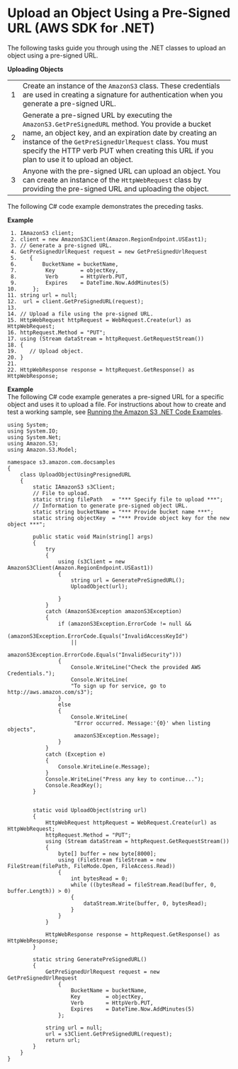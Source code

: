 # Upload an Object Using a Pre\-Signed URL \(AWS SDK for \.NET\)<a name="UploadObjectPreSignedURLDotNetSDK"></a>

The following tasks guide you through using the \.NET classes to upload an object using a pre\-signed URL\.


**Uploading Objects**  

|  |  | 
| --- |--- |
|  1  |  Create an instance of the `AmazonS3` class\.  These credentials are used in creating a signature for authentication when you generate a pre\-signed URL\.  | 
|  2  |  Generate a pre\-signed URL by executing the `AmazonS3.GetPreSignedURL` method\. You provide a bucket name, an object key, and an expiration date by creating an instance of the `GetPreSignedUrlRequest` class\. You must specify the HTTP verb PUT when creating this URL if you plan to use it to upload an object\.  | 
|  3  |  Anyone with the pre\-signed URL can upload an object\. You can create an instance of the `HttpWebRequest` class by providing the pre\-signed URL and uploading the object\.   | 

The following C\# code example demonstrates the preceding tasks\.

**Example**  

```
 1. IAmazonS3 client;
 2. client = new AmazonS3Client(Amazon.RegionEndpoint.USEast1);
 3. // Generate a pre-signed URL.
 4. GetPreSignedUrlRequest request = new GetPreSignedUrlRequest
 5.    {
 6.        BucketName = bucketName,
 7.         Key        = objectKey,
 8.         Verb       = HttpVerb.PUT,
 9.         Expires    = DateTime.Now.AddMinutes(5)
10.     };
11. string url = null;
12.  url = client.GetPreSignedURL(request);
13. 
14. // Upload a file using the pre-signed URL.
15. HttpWebRequest httpRequest = WebRequest.Create(url) as HttpWebRequest;
16. httpRequest.Method = "PUT";
17. using (Stream dataStream = httpRequest.GetRequestStream())
18. {
19.    // Upload object.
20. }
21. 
22. HttpWebResponse response = httpRequest.GetResponse() as HttpWebResponse;
```

**Example**  
The following C\# code example generates a pre\-signed URL for a specific object and uses it to upload a file\. For instructions about how to create and test a working sample, see [Running the Amazon S3 \.NET Code Examples](UsingTheMPDotNetAPI.md#TestingDotNetApiSamples)\.  

```
using System;
using System.IO;
using System.Net;
using Amazon.S3;
using Amazon.S3.Model;

namespace s3.amazon.com.docsamples
{
    class UploadObjectUsingPresignedURL
    {
        static IAmazonS3 s3Client;
        // File to upload.
        static string filePath   = "*** Specify file to upload ***";
        // Information to generate pre-signed object URL.
        static string bucketName = "*** Provide bucket name ***";
        static string objectKey  = "*** Provide object key for the new object ***";

        public static void Main(string[] args)
        {
            try
            {
                using (s3Client = new AmazonS3Client(Amazon.RegionEndpoint.USEast1))
                {
                    string url = GeneratePreSignedURL();
                    UploadObject(url);

                }
            }
            catch (AmazonS3Exception amazonS3Exception)
            {
                if (amazonS3Exception.ErrorCode != null &&
                    (amazonS3Exception.ErrorCode.Equals("InvalidAccessKeyId")
                    ||
                    amazonS3Exception.ErrorCode.Equals("InvalidSecurity")))
                {
                    Console.WriteLine("Check the provided AWS Credentials.");
                    Console.WriteLine(
                    "To sign up for service, go to http://aws.amazon.com/s3");
                }
                else
                {
                    Console.WriteLine(
                     "Error occurred. Message:'{0}' when listing objects",
                     amazonS3Exception.Message);
                }
            }
            catch (Exception e)
            {
                Console.WriteLine(e.Message);
            }
            Console.WriteLine("Press any key to continue...");
            Console.ReadKey();
        }


        static void UploadObject(string url)
        {
            HttpWebRequest httpRequest = WebRequest.Create(url) as HttpWebRequest;
            httpRequest.Method = "PUT";
            using (Stream dataStream = httpRequest.GetRequestStream())
            {
                byte[] buffer = new byte[8000];
                using (FileStream fileStream = new FileStream(filePath, FileMode.Open, FileAccess.Read))
                {
                    int bytesRead = 0;
                    while ((bytesRead = fileStream.Read(buffer, 0, buffer.Length)) > 0)
                    {
                        dataStream.Write(buffer, 0, bytesRead);
                    }
                }
            }

            HttpWebResponse response = httpRequest.GetResponse() as HttpWebResponse;
        }

        static string GeneratePreSignedURL()
        {
            GetPreSignedUrlRequest request = new GetPreSignedUrlRequest
                {
                    BucketName = bucketName,
                    Key        = objectKey,
                    Verb       = HttpVerb.PUT,
                    Expires    = DateTime.Now.AddMinutes(5)
                };
 
            string url = null;
            url = s3Client.GetPreSignedURL(request);
            return url;
        }
    }
}
```
